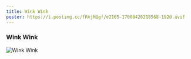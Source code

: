 ```yaml
---
title: Wink Wink
poster: https://i.postimg.cc/fRvjMQgf/e2165-17008426218568-1920.avif
---
```


### Wink Wink
![Wink Wink](https://i.postimg.cc/fRvjMQgf/e2165-17008426218568-1920.avif)